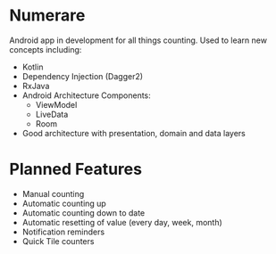 # Numerare
Android app in development for all things counting. Used to learn new concepts including:
- Kotlin
- Dependency Injection (Dagger2)
- RxJava
- Android Architecture Components:
  - ViewModel
  - LiveData
  - Room
- Good architecture with presentation, domain and data layers

# Planned Features
- Manual counting
- Automatic counting up 
- Automatic counting down to date
- Automatic resetting of value (every day, week, month)
- Notification reminders
- Quick Tile counters
